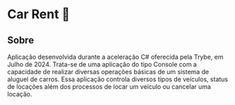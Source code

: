 # Car Rent 🚗
<!-- Olá, Tryber!
Esse é apenas um arquivo inicial para o README do seu projeto.
É essencial que você preencha esse documento por conta própria, ok?
Não deixe de usar nossas dicas de escrita de README de projetos, e deixe sua criatividade brilhar!
:warning: IMPORTANTE: você precisa deixar nítido:
- quais arquivos/pastas foram desenvolvidos por você; 
- quais arquivos/pastas foram desenvolvidos por outra pessoa estudante;
- quais arquivos/pastas foram desenvolvidos pela Trybe.
-->

## Sobre
Aplicação desenvolvida durante a aceleração C# oferecida pela Trybe, em Julho de 2024. Trata-se de uma aplicação do tipo Console com a capacidade de realizar diversas operações básicas de um sistema de aluguel de carros. Essa aplicação controla diversos tipos de veículos, status de locações além dos processos de locar um veículo ou cancelar uma locação.
